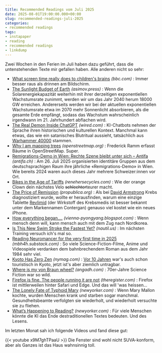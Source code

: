 ```yaml
---
title: Recommended Readings vom Juli 2025
date: 2025-08-01T19:00:00.000+00:00
slug: recommended-readings-juli-2025
categories:
- recommended readings
tags:
- instapaper
- reading
- recommended readings
- linkdump
---
```


Zwei Wochen in den Ferien im Juli haben dazu geführt, dass die untenstehenden Texte mir gefallen haben. Alle anderen nicht so sehr: 

- [What screen time really does to children's brains](https://www.bbc.com/news/articles/c9d0l40v551o) *(bbc.com)* : Immer besser raus als drinnen am Bildschirm.
- [The Sunlight Budget of Earth](https://www.asimov.press/p/sunlight-budget) *(asimov.press)* : Wenn die Solarenergiekapazität weiterhin mit ihrer derzeitigen exponentiellen Wachstumsrate zunimmt, werden wir um das Jahr 2040 herum 18000 GW erreichen. Andererseits werden wir bei der aktuellen exponentiellen Wachstumsrate etwa im 2070 mehr Sonnenlicht absorbieren, als die gesamte Erde empfängt, sodass das Wachstum wahrscheinlich irgendwann im 21. Jahrhundert abflachen wird.
- [The Real Demon Inside ChatGPT](https://www.wired.com/story/chatgpt-devil-worship-llm-training/) *(wired.com)* : KI-Chatbots nehmen der Sprache ihren historischen und kulturellen Kontext. Manchmal kann etwas, das wie ein satanisches Blutritual aussieht, tatsächlich aus [Warhammer 40000](https://warhammer40000.com) stammen.
- [Why I am mapping trees](https://www.openstreetmap.org/user/woodpeck/diary/393947) *(openstreetmap.org)* : Frederick Ramm erfasst Bäume in OpenStreetMap. Super.
- [Remigrations-Demo in Wien: Rechte Szene bleibt unter sich – Antifa](https://www.antifa.ch/remigrations-demo-in-wien-mit-starker-schweizer-beteiligung/) *(antifa.ch)* : Am 26. Juli 2025 organisierten identitäre Gruppen aus dem deutschsprachigen Raum ihre jährliche «Remigrations-Demo» in Wien. Wie bereits 2024 waren auch dieses Jahr mehrere Schweizer:innen vor Ort.
- [Bikes in the Age of Tariffs](https://www.renehersecycles.com/bikes-in-the-age-of-tariffs/) *(renehersecycles.com)* : Wie der orange Clown dein nächstes Velo <del>schlechter</del>teurer macht.
- [The Price of Remission](https://www.propublica.org/article/revlimid-price-cancer-celgene-drugs-fda-multiple-myeloma) *(propublica.org)* : Als bei [David Armstrong](https://www.propublica.org/people/david-armstrong) Krebs diagnostiziert wurde, wollte er herausfinden, warum eine einzige Tablette [Revlimid](https://compendium.ch/product/1319971-revlimid-kaps-2-5-mg/mpro) (der Wirkstoff des Krebsmedis ist besser bekannt unter dem Markennamen Contergan) genauso viel kostet wie ein neues iPhone.
- [How everything began....](http://vienna-pyongyang.blogspot.com/2008/04/how-everything-began.html) *(vienna-pyongyang.blogspot.com)* : Wenn mensch denn will, kann mensch auch mit dem Zug nach Nordkorea.
- [Is This New Swim Stroke the Fastest Yet?](https://nautil.us/is-this-new-swim-stroke-the-fastest-yet-235511/) *(nautil.us)* : Im nächsten Training versuch ich's mal so.
- [Reading Neuromancer for the very first time in 2025](https://mbh4h.substack.com/p/neuromancer-2025-review-william-gibson) *(mbh4h.substack.com)* : So viele Science-Fiction-Filme, Anime und Videospiele verdanken dem bahnbrechendem Roman aus dem Jahr 1984 sehr viel.
- [Kyoto Has Zero Zen](https://nymag.com/intelligencer/article/kyoto-japan-tourism-attraction-travel-tourist-trap.html) *(nymag.com)* : [Vor 10 Jahren](https://habi.gna.ch/2014/06/09/nippon/) war's auch schon touristisch in Kyoto, jetzt ist's aber ziemlich untragbar.
- [Where is my von Braun wheel?](https://angadh.com/whereVonBraunWheel) *(angadh.com)* : 70er-Jahre Science Fiction war so wild.
- [Firefox is fine. The people running it are not](https://www.theregister.com/2025/07/08/firefox_isnt_dead/) *(theregister.com)* : Firefox ist mittlerweilen hinter Safari und Edge. Und das will 'was heissen...
- [The Lonely Fate of Typhoid Mary](https://www.newyorker.com/magazine/1935/01/26/mary-mallon-profile-typhoid-carrier-no-36) *(newyorker.com)* : Wenn Mary Mallon kochte, wurden Menschen krank und starben sogar manchmal. Gesundheitsbeamte verfolgten sie wiederholt, und wiederholt versuchte sie zu fliehen.
- [What’s Happening to Reading?](https://www.newyorker.com/culture/open-questions/whats-happening-to-reading) *(newyorker.com)* : Für viele Menschen könnte die KI das Ende destraditionellen Textes bedeuten. Und des Lesens.

Im letzten Monat sah ich folgende Videos und fand diese gut:

{{< youtube x9M7ghTPaaU >}}
Die Fenster sind wohl nicht SUVA-konform, aber als Ganzes ist das Haus wahnsinnig toll.
